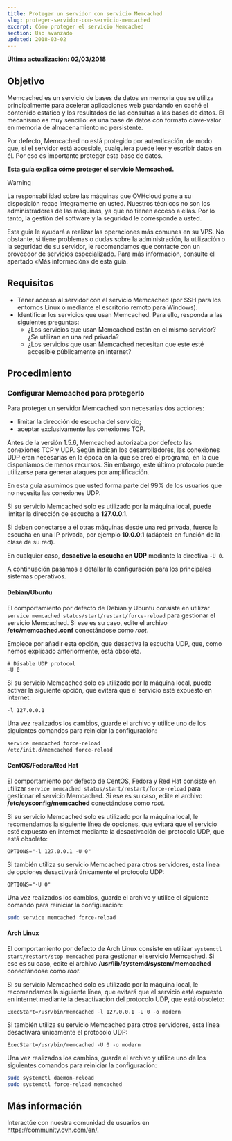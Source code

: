 ```yaml
---
title: Proteger un servidor con servicio Memcached
slug: proteger-servidor-con-servicio-memcached
excerpt: Cómo proteger el servicio Memcached
section: Uso avanzado
updated: 2018-03-02
---
```


**Última actualización: 02/03/2018**


## Objetivo

Memcached es un servicio de bases de datos en memoria que se utiliza principalmente para acelerar aplicaciones web guardando en caché el contenido estático y los resultados de las consultas a las bases de datos. El mecanismo es muy sencillo: es una base de datos con formato clave-valor en memoria de almacenamiento no persistente.

Por defecto, Memcached no está protegido por autenticación, de modo que, si el servidor está accesible, cualquiera puede leer y escribir datos en él. Por eso es importante proteger esta base de datos.


**Esta guía explica cómo proteger el servicio Memcached.**


> [!warning]
>
> La responsabilidad sobre las máquinas que OVHcloud pone a su disposición recae íntegramente en usted. Nuestros técnicos no son los administradores de las máquinas, ya que no tienen acceso a ellas. Por lo tanto, la gestión del software y la seguridad le corresponde a usted.
>
> Esta guía le ayudará a realizar las operaciones más comunes en su VPS. No obstante, si tiene problemas o dudas sobre la administración, la utilización o la seguridad de su servidor, le recomendamos que contacte con un proveedor de servicios especializado. Para más información, consulte el apartado «Más información» de esta guía.
>


## Requisitos


- Tener acceso al servidor con el servicio Memcached (por SSH para los entornos Linux o mediante el escritorio remoto para Windows).
- Identificar los servicios que usan Memcached. Para ello, responda a las siguientes preguntas:
    - ¿Los servicios que usan Memcached están en el mismo servidor? ¿Se utilizan en una red privada?
    - ¿Los servicios que usan Memcached necesitan que este esté accesible públicamente en internet?


## Procedimiento

### Configurar Memcached para protegerlo

Para proteger un servidor Memcached son necesarias dos acciones:

- limitar la dirección de escucha del servicio;
- aceptar exclusivamente las conexiones TCP.

Antes de la versión 1.5.6, Memcached autorizaba por defecto las conexiones TCP y UDP. Según indican los desarrolladores, las conexiones UDP eran necesarias en la época en la que se creó el programa, en la que disponíamos de menos recursos. Sin embargo, este último protocolo puede utilizarse para generar ataques por amplificación.

En esta guía asumimos que usted forma parte del 99% de los usuarios que no necesita las conexiones UDP.

Si su servicio Memcached solo es utilizado por la máquina local, puede limitar la dirección de escucha a **127.0.0.1**.

Si deben conectarse a él otras máquinas desde una red privada, fuerce la escucha en una IP privada, por ejemplo **10.0.0.1** (adáptela en función de la clase de su red).

En cualquier caso, **desactive la escucha en UDP** mediante la directiva `-U 0`.

A continuación pasamos a detallar la configuración para los principales sistemas operativos.


#### Debian/Ubuntu

El comportamiento por defecto de Debian y Ubuntu consiste en utilizar `service memcached status/start/restart/force-reload` para gestionar el servicio Memcached. Si ese es su caso, edite el archivo **/etc/memcached.conf** conectándose como *root*.

Empiece por añadir esta opción, que desactiva la escucha UDP, que, como hemos explicado anteriormente, está obsoleta.

```
# Disable UDP protocol
-U 0
```

Si su servicio Memcached solo es utilizado por la máquina local, puede activar la siguiente opción, que evitará que el servicio esté expuesto en internet:

```
-l 127.0.0.1
```

Una vez realizados los cambios, guarde el archivo y utilice uno de los siguientes comandos para reiniciar la configuración:


```sh
service memcached force-reload
/etc/init.d/memcached force-reload
```


#### CentOS/Fedora/Red Hat


El comportamiento por defecto de CentOS, Fedora y Red Hat consiste en utilizar `service memcached status/start/restart/force-reload` para gestionar el servicio Memcached. Si ese es su caso, edite el archivo **/etc/sysconfig/memcached** conectándose como *root*.

Si su servicio Memcached solo es utilizado por la máquina local, le recomendamos la siguiente línea de opciones, que evitará que el servicio esté expuesto en internet mediante la desactivación del protocolo UDP, que está obsoleto:

```
OPTIONS="-l 127.0.0.1 -U 0"
```


Si también utiliza su servicio Memcached para otros servidores, esta línea de opciones desactivará únicamente el protocolo UDP:

```
OPTIONS="-U 0"
```

Una vez realizados los cambios, guarde el archivo y utilice el siguiente comando para reiniciar la configuración:

```sh
sudo service memcached force-reload
```


#### Arch Linux


El comportamiento por defecto de Arch Linux consiste en utilizar `systemctl start/restart/stop memcached` para gestionar el servicio Memcached. Si ese es su caso, edite el archivo **/usr/lib/systemd/system/memcached** conectándose como *root*.

Si su servicio Memcached solo es utilizado por la máquina local, le recomendamos la siguiente línea, que evitará que el servicio esté expuesto en internet mediante la desactivación del protocolo UDP, que está obsoleto:

```
ExecStart=/usr/bin/memcached -l 127.0.0.1 -U 0 -o modern
```


Si también utiliza su servicio Memcached para otros servidores, esta línea desactivará únicamente el protocolo UDP:

```
ExecStart=/usr/bin/memcached -U 0 -o modern
```


Una vez realizados los cambios, guarde el archivo y utilice uno de los siguientes comandos para reiniciar la configuración:


```sh
sudo systemctl daemon-reload
sudo systemctl force-reload memcached
```

## Más información

Interactúe con nuestra comunidad de usuarios en <https://community.ovh.com/en/>.